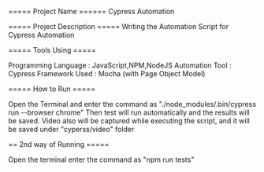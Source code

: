 

===== Project Name ====== Cypress Automation

===== Project Description ===== Writing the Automation Script for Cypress Automation

===== Tools Using =====

Programming Language : JavaScript,NPM,NodeJS 
Automation Tool : Cypress 
Framework Used : Mocha (with Page Object Model)

===== How to Run =====

Open the Terminal and enter the command as "./node_modules/.bin/cypress run --browser chrome"
Then test will run automatically and the results will be saved. 
Video also will be captured while executing the script, and it will be saved under "cyperss/video" folder


== 2nd way of Running =====

Open the terminal enter the command as "npm run tests"

